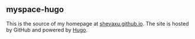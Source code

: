 ## myspace-hugo

This is the source of my homepage at [shevaxu.github.io](shevaxu.github.io). The site is hosted by GitHub and powered by [Hugo](gohugo.io).